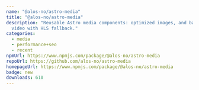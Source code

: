 ```yaml
---
name: "@alos-no/astro-media"
title: "@alos-no/astro-media"
description: "Reusable Astro media components: optimized images, and background
  video with HLS fallback."
categories:
  - media
  - performance+seo
  - recent
npmUrl: https://www.npmjs.com/package/@alos-no/astro-media
repoUrl: https://github.com/alos-no/astro-media
homepageUrl: https://www.npmjs.com/package/@alos-no/astro-media
badge: new
downloads: 610
---
```


